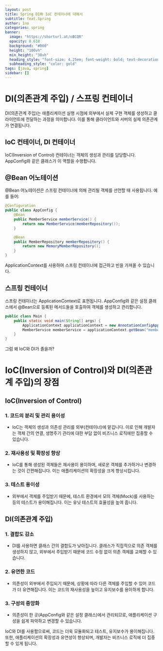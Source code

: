 ```yaml
---
layout: post
title: Spring DI와 IoC 컨테이너에 대해서
subtitle: feat.Spring
author: Ino
categories: spring
banner:
  image: "https://shorturl.at/oBCQR"
  opacity: 0.618
  background: "#000"
  height: "100vh"
  min_height: "38vh"
  heading_style: "font-size: 4.25em; font-weight: bold; text-decoration: underline"
  subheading_style: "color: gold"
tags: [java, spring]
sidebar: []
---
```


# DI(의존관계 주입) / 스프링 컨테이너

DI(의존관계 주입)는 애플리케이션 실행 시점에 외부에서 실제 구현 객체를 생성하고 클라이언트에 전달하는 과정을 의미합니다. 이를 통해 클라이언트와 서버의 실제 의존관계가 연결됩니다.

## IoC 컨테이너, DI 컨테이너

IoC(Inversion of Control) 컨테이너는 객체의 생성과 관리를 담당합니다. AppConfig와 같은 클래스가 이 역할을 수행합니다. 

## @Bean 어노테이션

@Bean 어노테이션은 스프링 컨테이너에 의해 관리될 객체를 선언할 때 사용됩니다. 예를 들어:

```java
@Configuration
public class AppConfig {
    @Bean
    public MemberService memberService() {
        return new MemberService(memberRepository());
    }

    @Bean
    public MemberRepository memberRepository() {
        return new MemoryMemberRepository();
    }
}
```

ApplicationContext를 사용하여 스프링 컨테이너에 접근하고 빈을 가져올 수 있습니다.

## 스프링 컨테이너

스프링 컨테이너는 ApplicationContext로 표현됩니다. AppConfig와 같은 설정 클래스에서 @Bean으로 등록된 메서드들을 호출하여 객체를 생성하고 관리합니다.


```java
public class Main {
    public static void main(String[] args) {
        ApplicationContext applicationContext = new AnnotationConfigApplicationContext(AppConfig.class);
        MemberService memberService = applicationContext.getBean("memberService", MemberService.class);
    }
}
```


그럼 왜 IoC와 DI가 졸을까?


# IoC(Inversion of Control)와 DI(의존관계 주입)의 장점

## IoC(Inversion of Control)

### 1. 코드의 분리 및 관리 용이성
- IoC는 객체의 생성과 의존성 관리를 외부(컨테이너)에 맡깁니다. 이로 인해 개발자는 객체 간의 연결, 생명주기 관리에 대한 부담 없이 비즈니스 로직에만 집중할 수 있습니다.

### 2. 재사용성 및 확장성 향상
- IoC를 통해 생성된 객체들은 재사용이 용이하며, 새로운 객체를 추가하거나 변경하는 것이 간편해집니다. 이는 애플리케이션의 확장성을 크게 향상시킵니다.

### 3. 테스트 용이성
- 외부에서 객체를 주입받기 때문에, 테스트 환경에서 모의 객체(Mock)를 사용하는 등의 테스트가 용이해집니다. 이는 유닛 테스트의 효율성을 높여 줍니다.

## DI(의존관계 주입)

### 1. 결합도 감소
- DI를 사용하면 클래스 간의 결합도가 낮아집니다. 클래스가 직접적으로 의존 객체를 생성하지 않고, 외부에서 주입받기 때문에 코드 수정 없이 의존 객체를 교체할 수 있습니다.

### 2. 유연한 코드
- 의존성이 외부에서 주입되기 때문에, 상황에 따라 다른 객체를 주입할 수 있어 코드가 더 유연해집니다. 이는 코드의 재사용성을 높이고 유지보수를 용이하게 합니다.

### 3. 구성의 중앙화
- 의존성이 한 곳(AppConfig와 같은 설정 클래스)에서 관리되므로, 애플리케이션 구성을 쉽게 파악하고 변경할 수 있습니다.

IoC와 DI를 사용함으로써, 코드는 더욱 모듈화되고 테스트, 유지보수가 용이해집니다. 또한, 애플리케이션의 확장성과 유연성이 향상되며, 개발자는 비즈니스 로직에 더 집중할 수 있게 됩니다.

